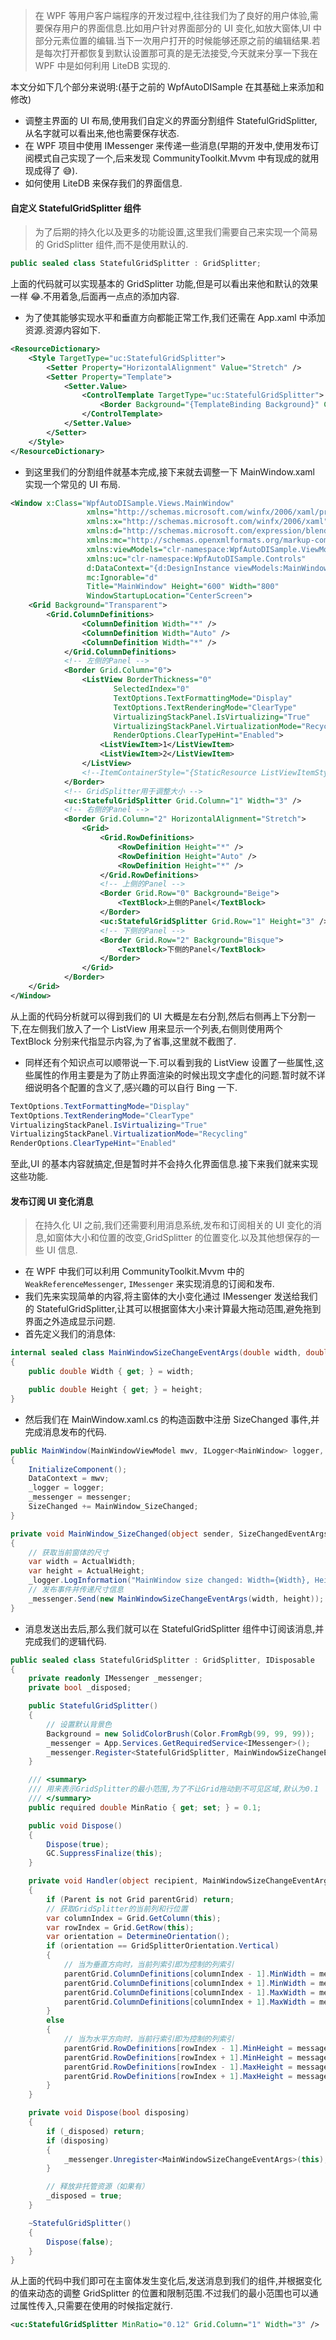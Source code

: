 > 在 WPF 等用户客户端程序的开发过程中,往往我们为了良好的用户体验,需要保存用户的界面信息.比如用户针对界面部分的 UI 变化,如放大窗体,UI 中部分元素位置的编辑.当下一次用户打开的时候能够还原之前的编辑结果.若是每次打开都恢复到默认设置那可真的是无法接受,今天就来分享一下我在 WPF 中是如何利用 LiteDB 实现的.

本文分如下几个部分来说明:(基于之前的 WpfAutoDISample 在其基础上来添加和修改)

- 调整主界面的 UI 布局,使用我们自定义的界面分割组件 StatefulGridSplitter,从名字就可以看出来,他也需要保存状态.
- 在 WPF 项目中使用 IMessenger 来传递一些消息(早期的开发中,使用发布订阅模式自己实现了一个,后来发现 CommunityToolkit.Mvvm 中有现成的就用现成得了 😅).
- 如何使用 LiteDB 来保存我们的界面信息.

#### 自定义 StatefulGridSplitter 组件

> 为了后期的持久化以及更多的功能设置,这里我们需要自己来实现一个简易的 GridSplitter 组件,而不是使用默认的.

```csharp
public sealed class StatefulGridSplitter : GridSplitter;
```

上面的代码就可以实现基本的 GridSplitter 功能,但是可以看出来他和默认的效果一样 😂.不用着急,后面再一点点的添加内容.

- 为了使其能够实现水平和垂直方向都能正常工作,我们还需在 App.xaml 中添加资源.资源内容如下.

```xml
<ResourceDictionary>
    <Style TargetType="uc:StatefulGridSplitter">
        <Setter Property="HorizontalAlignment" Value="Stretch" />
        <Setter Property="Template">
            <Setter.Value>
                <ControlTemplate TargetType="uc:StatefulGridSplitter">
                    <Border Background="{TemplateBinding Background}" CornerRadius="1" />
                </ControlTemplate>
            </Setter.Value>
        </Setter>
    </Style>
</ResourceDictionary>
```

- 到这里我们的分割组件就基本完成,接下来就去调整一下 MainWindow.xaml 实现一个常见的 UI 布局.

```xml
<Window x:Class="WpfAutoDISample.Views.MainWindow"
                 xmlns="http://schemas.microsoft.com/winfx/2006/xaml/presentation"
                 xmlns:x="http://schemas.microsoft.com/winfx/2006/xaml"
                 xmlns:d="http://schemas.microsoft.com/expression/blend/2008"
                 xmlns:mc="http://schemas.openxmlformats.org/markup-compatibility/2006"
                 xmlns:viewModels="clr-namespace:WpfAutoDISample.ViewModels"
                 xmlns:uc="clr-namespace:WpfAutoDISample.Controls"
                 d:DataContext="{d:DesignInstance viewModels:MainWindowModel}"
                 mc:Ignorable="d"
                 Title="MainWindow" Height="600" Width="800"
                 WindowStartupLocation="CenterScreen">
    <Grid Background="Transparent">
        <Grid.ColumnDefinitions>
                <ColumnDefinition Width="*" />
                <ColumnDefinition Width="Auto" />
                <ColumnDefinition Width="*" />
            </Grid.ColumnDefinitions>
            <!-- 左侧的Panel -->
            <Border Grid.Column="0">
                <ListView BorderThickness="0"
                       SelectedIndex="0"
                       TextOptions.TextFormattingMode="Display"
                       TextOptions.TextRenderingMode="ClearType"
                       VirtualizingStackPanel.IsVirtualizing="True"
                       VirtualizingStackPanel.VirtualizationMode="Recycling"
                       RenderOptions.ClearTypeHint="Enabled">
                    <ListViewItem>1</ListViewItem>
                    <ListViewItem>2</ListViewItem>
                </ListView>
                <!--ItemContainerStyle="{StaticResource ListViewItemStyle}"-->
            </Border>
            <!-- GridSplitter用于调整大小 -->
            <uc:StatefulGridSplitter Grid.Column="1" Width="3" />
            <!-- 右侧的Panel -->
            <Border Grid.Column="2" HorizontalAlignment="Stretch">
                <Grid>
                    <Grid.RowDefinitions>
                        <RowDefinition Height="*" />
                        <RowDefinition Height="Auto" />
                        <RowDefinition Height="*" />
                    </Grid.RowDefinitions>
                    <!-- 上侧的Panel -->
                    <Border Grid.Row="0" Background="Beige">
                        <TextBlock>上侧的Panel</TextBlock>
                    </Border>
                    <uc:StatefulGridSplitter Grid.Row="1" Height="3" />
                    <!-- 下侧的Panel -->
                    <Border Grid.Row="2" Background="Bisque">
                        <TextBlock>下侧的Panel</TextBlock>
                    </Border>
                </Grid>
            </Border>
    </Grid>
</Window>

```

从上面的代码分析就可以得到我们的 UI 大概是左右分割,然后右侧再上下分割一下,在左侧我们放入了一个 ListView 用来显示一个列表,右侧则使用两个 TextBlock 分别来代指显示内容,为了省事,这里就不截图了.

- 同样还有个知识点可以顺带说一下.可以看到我的 ListView 设置了一些属性,这些属性的作用主要是为了防止界面渲染的时候出现文字虚化的问题.暂时就不详细说明各个配置的含义了,感兴趣的可以自行 Bing 一下.

```csharp
TextOptions.TextFormattingMode="Display"
TextOptions.TextRenderingMode="ClearType"
VirtualizingStackPanel.IsVirtualizing="True"
VirtualizingStackPanel.VirtualizationMode="Recycling"
RenderOptions.ClearTypeHint="Enabled"
```

至此,UI 的基本内容就搞定,但是暂时并不会持久化界面信息.接下来我们就来实现这些功能.

#### 发布订阅 UI 变化消息

> 在持久化 UI 之前,我们还需要利用消息系统,发布和订阅相关的 UI 变化的消息,如窗体大小和位置的改变,GridSplitter 的位置变化.以及其他想保存的一些 UI 信息.

- 在 WPF 中我们可以利用 CommunityToolkit.Mvvm 中的 `WeakReferenceMessenger`, `IMessenger` 来实现消息的订阅和发布.
- 我们先来实现简单的内容,将主窗体的大小变化通过 IMessenger 发送给我们的 StatefulGridSplitter,让其可以根据窗体大小来计算最大拖动范围,避免拖到界面之外造成显示问题.
- 首先定义我们的消息体:

```csharp
internal sealed class MainWindowSizeChangeEventArgs(double width, double height) : EventArgs
{
    public double Width { get; } = width;

    public double Height { get; } = height;
}
```

- 然后我们在 MainWindow.xaml.cs 的构造函数中注册 SizeChanged 事件,并完成消息发布的代码.

```csharp
public MainWindow(MainWindowViewModel mwv, ILogger<MainWindow> logger, IMessenger messenger)
{
    InitializeComponent();
    DataContext = mwv;
    _logger = logger;
    _messenger = messenger;
    SizeChanged += MainWindow_SizeChanged;
}

private void MainWindow_SizeChanged(object sender, SizeChangedEventArgs e)
{
    // 获取当前窗体的尺寸
    var width = ActualWidth;
    var height = ActualHeight;
    _logger.LogInformation("MainWindow size changed: Width={Width}, Height={Height}", width, height);
    // 发布事件并传递尺寸信息
    _messenger.Send(new MainWindowSizeChangeEventArgs(width, height));
}
```

- 消息发送出去后,那么我们就可以在 StatefulGridSplitter 组件中订阅该消息,并完成我们的逻辑代码.

```csharp
public sealed class StatefulGridSplitter : GridSplitter, IDisposable
{
    private readonly IMessenger _messenger;
    private bool _disposed;

    public StatefulGridSplitter()
    {
        // 设置默认背景色
        Background = new SolidColorBrush(Color.FromRgb(99, 99, 99));
        _messenger = App.Services.GetRequiredService<IMessenger>();
        _messenger.Register<StatefulGridSplitter, MainWindowSizeChangeEventArgs>(this, Handler);
    }

    /// <summary>
    /// 用来表示GridSplitter的最小范围,为了不让Grid拖动到不可见区域,默认为0.1
    /// </summary>
    public required double MinRatio { get; set; } = 0.1;

    public void Dispose()
    {
        Dispose(true);
        GC.SuppressFinalize(this);
    }

    private void Handler(object recipient, MainWindowSizeChangeEventArgs message)
    {
        if (Parent is not Grid parentGrid) return;
        // 获取GridSplitter的当前列和行位置
        var columnIndex = Grid.GetColumn(this);
        var rowIndex = Grid.GetRow(this);
        var orientation = DetermineOrientation();
        if (orientation == GridSplitterOrientation.Vertical)
        {
            // 当为垂直方向时，当前列索引即为控制的列索引
            parentGrid.ColumnDefinitions[columnIndex - 1].MinWidth = message.Width * MinRatio;
            parentGrid.ColumnDefinitions[columnIndex + 1].MinWidth = message.Width * MinRatio;
            parentGrid.ColumnDefinitions[columnIndex - 1].MaxWidth = message.Width * (1 - MinRatio);
            parentGrid.ColumnDefinitions[columnIndex + 1].MaxWidth = message.Width * (1 - MinRatio);
        }
        else
        {
            // 当为水平方向时，当前行索引即为控制的列索引
            parentGrid.RowDefinitions[rowIndex - 1].MinHeight = message.Height * MinRatio;
            parentGrid.RowDefinitions[rowIndex + 1].MinHeight = message.Height * MinRatio;
            parentGrid.RowDefinitions[rowIndex - 1].MaxHeight = message.Height * (1 - MinRatio);
            parentGrid.RowDefinitions[rowIndex + 1].MaxHeight = message.Height * (1 - MinRatio);
        }
    }

    private void Dispose(bool disposing)
    {
        if (_disposed) return;
        if (disposing)
        {
            _messenger.Unregister<MainWindowSizeChangeEventArgs>(this);
        }

        // 释放非托管资源（如果有）
        _disposed = true;
    }

    ~StatefulGridSplitter()
    {
        Dispose(false);
    }
}
```

从上面的代码中我们即可在主窗体发生变化后,发送消息到我们的组件,并根据变化的值来动态的调整 GridSplitter 的位置和限制范围.不过我们的最小范围也可以通过属性传入,只需要在使用的时候指定就行.

```xml
<uc:StatefulGridSplitter MinRatio="0.12" Grid.Column="1" Width="3" />
```
